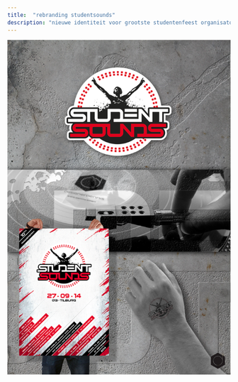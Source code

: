 ```yaml
---
title:  "rebranding studentsounds"
description: "nieuwe identiteit voor grootste studentenfeest organisator van zuid-nederland"
---
```


![Actie](images/work/BrandingStudentSounds.png)